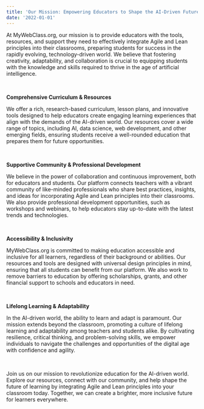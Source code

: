 ```yaml
---
title: 'Our Mission: Empowering Educators to Shape the AI-Driven Future'
date: '2022-01-01'
---
```


At MyWebClass.org, our mission is to provide educators with the tools, resources, and support they need to effectively integrate Agile and Lean principles into their classrooms, preparing students for success in the rapidly evolving, technology-driven world. We believe that fostering creativity, adaptability, and collaboration is crucial to equipping students with the knowledge and skills required to thrive in the age of artificial intelligence.

&nbsp;  

**Comprehensive Curriculum & Resources**

We offer a rich, research-based curriculum, lesson plans, and innovative tools designed to help educators create engaging learning experiences that align with the demands of the AI-driven world. Our resources cover a wide range of topics, including AI, data science, web development, and other emerging fields, ensuring students receive a well-rounded education that prepares them for future opportunities.

&nbsp;  

**Supportive Community & Professional Development**

We believe in the power of collaboration and continuous improvement, both for educators and students. Our platform connects teachers with a vibrant community of like-minded professionals who share best practices, insights, and ideas for incorporating Agile and Lean principles into their classrooms. We also provide professional development opportunities, such as workshops and webinars, to help educators stay up-to-date with the latest trends and technologies.

&nbsp;  

**Accessibility & Inclusivity**

MyWebClass.org is committed to making education accessible and inclusive for all learners, regardless of their background or abilities. Our resources and tools are designed with universal design principles in mind, ensuring that all students can benefit from our platform. We also work to remove barriers to education by offering scholarships, grants, and other financial support to schools and educators in need.

&nbsp;  

**Lifelong Learning & Adaptability**

In the AI-driven world, the ability to learn and adapt is paramount. Our mission extends beyond the classroom, promoting a culture of lifelong learning and adaptability among teachers and students alike. By cultivating resilience, critical thinking, and problem-solving skills, we empower individuals to navigate the challenges and opportunities of the digital age with confidence and agility.

&nbsp;  

Join us on our mission to revolutionize education for the AI-driven world. Explore our resources, connect with our community, and help shape the future of learning by integrating Agile and Lean principles into your classroom today. Together, we can create a brighter, more inclusive future for learners everywhere.
